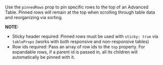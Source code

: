 Use the `pinnedRows` prop to pin specific rows to the top of an Advanced Table. Pinned rows will remain at the top when scrolling through table data and reorganizing via sorting.

**NOTE:** 
- Sticky header required: Pinned rows must be used with `sticky: true` via `tableProps` (works with both responsive and non-responsive tables)
- Row ids required: Pass an array of row ids to the `top` property. For expandable rows, if a parent id is passed in, all its children will automatically be pinned with it. 